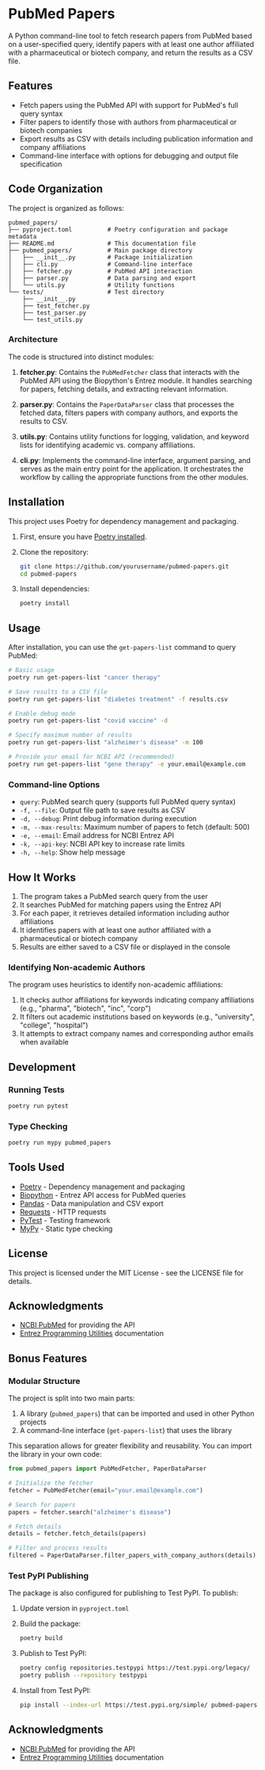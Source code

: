 # PubMed Papers

A Python command-line tool to fetch research papers from PubMed based on a user-specified query, identify papers with at least one author affiliated with a pharmaceutical or biotech company, and return the results as a CSV file.

## Features

- Fetch papers using the PubMed API with support for PubMed's full query syntax
- Filter papers to identify those with authors from pharmaceutical or biotech companies
- Export results as CSV with details including publication information and company affiliations
- Command-line interface with options for debugging and output file specification

## Code Organization

The project is organized as follows:

```
pubmed_papers/
├── pyproject.toml          # Poetry configuration and package metadata
├── README.md               # This documentation file
├── pubmed_papers/          # Main package directory
│   ├── __init__.py         # Package initialization
│   ├── cli.py              # Command-line interface
│   ├── fetcher.py          # PubMed API interaction
│   ├── parser.py           # Data parsing and export
│   └── utils.py            # Utility functions
└── tests/                  # Test directory
    ├── __init__.py
    ├── test_fetcher.py
    ├── test_parser.py
    └── test_utils.py
```

### Architecture

The code is structured into distinct modules:

1. **fetcher.py**: Contains the `PubMedFetcher` class that interacts with the PubMed API using the Biopython's Entrez module. It handles searching for papers, fetching details, and extracting relevant information.

2. **parser.py**: Contains the `PaperDataParser` class that processes the fetched data, filters papers with company authors, and exports the results to CSV.

3. **utils.py**: Contains utility functions for logging, validation, and keyword lists for identifying academic vs. company affiliations.

4. **cli.py**: Implements the command-line interface, argument parsing, and serves as the main entry point for the application. It orchestrates the workflow by calling the appropriate functions from the other modules.

## Installation

This project uses Poetry for dependency management and packaging.

1. First, ensure you have [Poetry installed](https://python-poetry.org/docs/#installation).

2. Clone the repository:
   ```bash
   git clone https://github.com/yourusername/pubmed-papers.git
   cd pubmed-papers
   ```

3. Install dependencies:
   ```bash
   poetry install
   ```

## Usage

After installation, you can use the `get-papers-list` command to query PubMed:

```bash
# Basic usage
poetry run get-papers-list "cancer therapy"

# Save results to a CSV file
poetry run get-papers-list "diabetes treatment" -f results.csv

# Enable debug mode
poetry run get-papers-list "covid vaccine" -d

# Specify maximum number of results
poetry run get-papers-list "alzheimer's disease" -m 100

# Provide your email for NCBI API (recommended)
poetry run get-papers-list "gene therapy" -e your.email@example.com
```

### Command-line Options

- `query`: PubMed search query (supports full PubMed query syntax)
- `-f, --file`: Output file path to save results as CSV
- `-d, --debug`: Print debug information during execution
- `-m, --max-results`: Maximum number of papers to fetch (default: 500)
- `-e, --email`: Email address for NCBI Entrez API
- `-k, --api-key`: NCBI API key to increase rate limits
- `-h, --help`: Show help message

## How It Works

1. The program takes a PubMed search query from the user
2. It searches PubMed for matching papers using the Entrez API
3. For each paper, it retrieves detailed information including author affiliations
4. It identifies papers with at least one author affiliated with a pharmaceutical or biotech company
5. Results are either saved to a CSV file or displayed in the console

### Identifying Non-academic Authors

The program uses heuristics to identify non-academic affiliations:

1. It checks author affiliations for keywords indicating company affiliations (e.g., "pharma", "biotech", "inc", "corp")
2. It filters out academic institutions based on keywords (e.g., "university", "college", "hospital")
3. It attempts to extract company names and corresponding author emails when available

## Development

### Running Tests

```bash
poetry run pytest
```

### Type Checking

```bash
poetry run mypy pubmed_papers
```

## Tools Used

- [Poetry](https://python-poetry.org/) - Dependency management and packaging
- [Biopython](https://biopython.org/) - Entrez API access for PubMed queries
- [Pandas](https://pandas.pydata.org/) - Data manipulation and CSV export
- [Requests](https://requests.readthedocs.io/) - HTTP requests
- [PyTest](https://pytest.org/) - Testing framework
- [MyPy](https://mypy.readthedocs.io/) - Static type checking

## License

This project is licensed under the MIT License - see the LICENSE file for details.

## Acknowledgments

- [NCBI PubMed](https://pubmed.ncbi.nlm.nih.gov/) for providing the API
- [Entrez Programming Utilities](https://www.ncbi.nlm.nih.gov/books/NBK25501/) documentation 
  
## Bonus Features

### Modular Structure

The project is split into two main parts:
1. A library (`pubmed_papers`) that can be imported and used in other Python projects
2. A command-line interface (`get-papers-list`) that uses the library

This separation allows for greater flexibility and reusability. You can import the library in your own code:

```python
from pubmed_papers import PubMedFetcher, PaperDataParser

# Initialize the fetcher
fetcher = PubMedFetcher(email="your.email@example.com")

# Search for papers
papers = fetcher.search("alzheimer's disease")

# Fetch details
details = fetcher.fetch_details(papers)

# Filter and process results
filtered = PaperDataParser.filter_papers_with_company_authors(details)
```

### Test PyPI Publishing

The package is also configured for publishing to Test PyPI. To publish:

1. Update version in `pyproject.toml`

2. Build the package:
   ```bash
   poetry build
   ```

3. Publish to Test PyPI:
   ```bash
   poetry config repositories.testpypi https://test.pypi.org/legacy/
   poetry publish --repository testpypi
   ```

4. Install from Test PyPI:
   ```bash
   pip install --index-url https://test.pypi.org/simple/ pubmed-papers
   ```

## Acknowledgments

- [NCBI PubMed](https://pubmed.ncbi.nlm.nih.gov/) for providing the API
- [Entrez Programming Utilities](https://www.ncbi.nlm.nih.gov/books/NBK25501/) documentation
